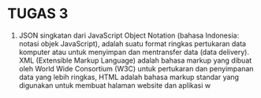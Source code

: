 # TUGAS 3
1. JSON singkatan dari JavaScript Object Notation (bahasa Indonesia: notasi objek JavaScript), adalah suatu format ringkas pertukaran data komputer atau untuk menyimpan dan mentransfer data (data delivery). XML (Extensible Markup Language) adalah bahasa markup yang dibuat oleh World Wide Consortium (W3C) untuk pertukaran dan penyimpanan data yang lebih ringkas, HTML adalah bahasa markup standar yang digunakan untuk membuat halaman website dan aplikasi w
